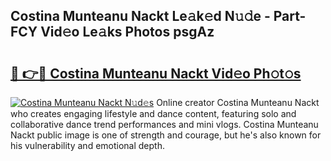## Costina Munteanu Nackt Le𝚊k𝚎d N𝚞𝚍e - Part-FCY Vid𝚎o Le𝚊ks Photos psgAz

# <h2><a href="http://fb066c3.evod.top/?m=Costina+Munteanu+Nackt">🔗 👉🔴 Costina Munteanu Nackt Vid𝚎o Ph𝚘t𝚘s</a></h2>

[![Costina Munteanu Nackt N𝚞d𝚎s](https://i.imgur.com/8V9OHl7.gif)](http://fb066c3.evod.top/?m=Costina+Munteanu+Nackt)
Online creator Costina Munteanu Nackt who creates engaging lifestyle and dance content, featuring solo and collaborative dance trend performances and mini vlogs. Costina Munteanu Nackt public image is one of strength and courage, but he's also known for his vulnerability and emotional depth. 
